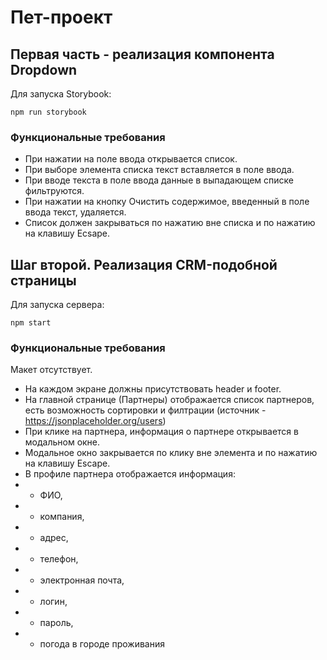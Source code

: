 # Пет-проект

## Первая часть - реализация компонента Dropdown

Для запуска Storybook:

```
npm run storybook
```

### Функциональные требования

- При нажатии на поле ввода открывается список.
- При выборе элемента списка текст вставляется в поле ввода.
- При вводе текста в поле ввода данные в выпадающем списке фильтруются.
- При нажатии на кнопку Очистить содержимое, введенный в поле ввода текст, удаляется.
- Список должен закрываться по нажатию вне списка и по нажатию на клавишу Ecsape.

## Шаг второй. Реализация CRM-подобной страницы

Для запуска сервера:

```
npm start
```

### Функциональные требования

Макет отсутствует.

- На каждом экране должны присутствовать header и footer.
- На главной странице (Партнеры) отображается список партнеров, есть возможность сортировки и филтрации (источник - https://jsonplaceholder.org/users)
- При клике на партнера, информация о партнере открывается в модальном окне.
- Модальное окно закрывается по клику вне элемента и по нажатию на клавишу Escape.
- В профиле партнера отображается информация: 
- - ФИО,
- - компания,
- - адрес,
- - телефон,
- - электронная почта,
- - логин,
- - пароль,
- - погода в городе проживания
